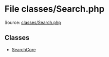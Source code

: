 File classes/Search.php
=========

Source: [classes/Search.php](https://github.com/PrestaShop/PrestaShop/blob/1.6.0.13/classes/Search.php)


Classes
-------

* [SearchCore](class.SearchCore.md)


